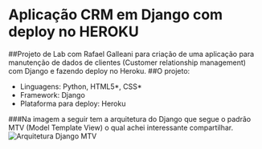 # Aplicação CRM em Django com deploy no HEROKU
##Projeto de Lab com Rafael Galleani para criação de uma aplicação para manutenção de dados de clientes (Customer relationship management) com Django e fazendo deploy no Heroku.
##O projeto:
- Linguagens: Python, HTML5*, CSS*
- Framework: Django
- Plataforma para deploy: Heroku

###Na imagem a seguir tem a arquitetura do Django que segue o padrão MTV (Model Template View) o qual achei interessante compartilhar.
<img src='' alt="Arquitetura Django MTV"/>
